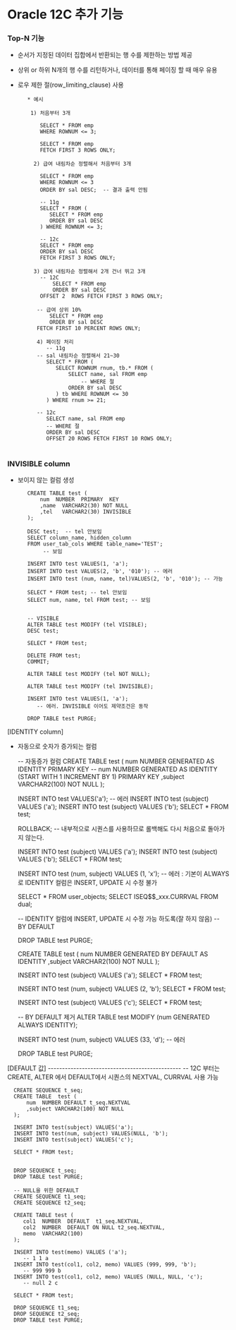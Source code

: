 # Oracle 12C 추가 기능 

### Top-N 기능
 - 순서가 지정된 데이터 집합에서 반환되는 행 수를 제한하는 방법 제공 
 - 상위 or 하위 N개의 행 수를 리턴하거나, 데이터를 통해 페이징 할 때 매우 유용
 - 로우 제한 절(row_limiting_clause) 사용 
  
		  * 예시 
		  
		   1) 처음부터 3개 
		   
			  SELECT * FROM emp
			  WHERE ROWNUM <= 3;

			  SELECT * FROM emp
			  FETCH FIRST 3 ROWS ONLY;     

		    2) 급여 내림차순 정렬해서 처음부터 3개

			  SELECT * FROM emp
			  WHERE ROWNUM <= 3
			  ORDER BY sal DESC;  -- 결과 출력 안됨

			  -- 11g
			  SELECT * FROM (
			     SELECT * FROM emp
			     ORDER BY sal DESC
			  ) WHERE ROWNUM <= 3;

			  -- 12c
			  SELECT * FROM emp
			  ORDER BY sal DESC
			  FETCH FIRST 3 ROWS ONLY;

		    3) 급여 내림차순 정렬해서 2개 건너 뛰고 3개
			  -- 12C
		          SELECT * FROM emp
		          ORDER BY sal DESC
			  OFFSET 2  ROWS FETCH FIRST 3 ROWS ONLY;

			 -- 급여 상위 10%
		         SELECT * FROM emp
		         ORDER BY sal DESC
			 FETCH FIRST 10 PERCENT ROWS ONLY;

		     4) 페이징 처리 
		        -- 11g 
			 -- sal 내림차순 정렬해서 21~30
			    SELECT * FROM (
			       SELECT ROWNUM rnum, tb.* FROM (
				       SELECT name, sal FROM emp
			  	    	   -- WHERE 절
					   ORDER BY sal DESC
				   ) tb WHERE ROWNUM <= 30
			    ) WHERE rnum >= 21;

			 -- 12c
			    SELECT name, sal FROM emp
			    -- WHERE 절
			    ORDER BY sal DESC
			    OFFSET 20 ROWS FETCH FIRST 10 ROWS ONLY;

#
### INVISIBLE column
 - 보이지 않는 컬럼 생성 

		  CREATE TABLE test (
		      num  NUMBER  PRIMARY  KEY
			  ,name  VARCHAR2(30) NOT NULL
			  ,tel   VARCHAR2(30) INVISIBLE
		  );

		  DESC test;  -- tel 안보임
		  SELECT column_name, hidden_column
		  FROM user_tab_cols WHERE table_name='TEST';
			   -- 보임

		  INSERT INTO test VALUES(1, 'a');
		  INSERT INTO test VALUES(2, 'b', '010'); -- 에러
		  INSERT INTO test (num, name, tel)VALUES(2, 'b', '010'); -- 가능

		  SELECT * FROM test; -- tel 안보임
		  SELECT num, name, tel FROM test; -- 보임


		  -- VISIBLE
		  ALTER TABLE test MODIFY (tel VISIBLE);
		  DESC test;

		  SELECT * FROM test;

		  DELETE FROM test;
		  COMMIT;

		  ALTER TABLE test MODIFY (tel NOT NULL);

		  ALTER TABLE test MODIFY (tel INVISIBLE);

		  INSERT INTO test VALUES(1, 'a');
		     -- 에러. INVISIBLE 이어도 제약조건은 동작

		  DROP TABLE test PURGE;


[IDENTITY column]
 - 자동으로 숫자가 증가되는 컬럼 
    
      -- 자동증가 컬럼
	  CREATE TABLE  test (
	      num  NUMBER GENERATED AS IDENTITY PRIMARY KEY
		  -- num  NUMBER GENERATED AS IDENTITY (START WITH 1 INCREMENT BY 1) PRIMARY KEY
		  ,subject VARCHAR2(100) NOT NULL
	  );
	  
	  INSERT INTO test VALUES('a');
	      -- 에러
	  INSERT INTO test (subject) VALUES ('a');
	  INSERT INTO test (subject) VALUES ('b');
	  SELECT * FROM test;
	  
	  ROLLBACK;
       -- 내부적으로 시퀀스를 사용하므로 롤백해도 다시 처음으로 돌아가지 않는다.
	  
	  INSERT INTO test (subject) VALUES ('a');
	  INSERT INTO test (subject) VALUES ('b');
	  SELECT * FROM test;

	  INSERT INTO test (num, subject) VALUES (1, 'x');
	          -- 에러 :  기본이 ALWAYS 로 IDENTITY 컬럼은 INSERT, UPDATE 시 수정 불가
			  
	  SELECT * FROM user_objects;
	  SELECT ISEQ$$_xxx.CURRVAL FROM dual;
	  
	  -- IDENTITY 컬럼에 INSERT, UPDATE 시 수정 가능 하도록(잘 하지 않음)
	     -- BY DEFAULT
		 
	  DROP TABLE test PURGE;
	  
	  CREATE TABLE  test (
	      num  NUMBER GENERATED BY DEFAULT AS IDENTITY
		  ,subject VARCHAR2(100) NOT NULL
	  );
	  
	  INSERT INTO test (subject) VALUES ('a');
	  SELECT * FROM test;
	  
	  INSERT INTO test (num, subject) VALUES (2, 'b');
	  SELECT * FROM test;
	  
	  INSERT INTO test (subject) VALUES ('c');
	  SELECT * FROM test;
	  
	  -- BY DEFAULT 제거
	  ALTER TABLE test MODIFY (num GENERATED ALWAYS IDENTITY);
	  
	  INSERT INTO test (num, subject) VALUES (33, 'd');
	         -- 에러

      DROP TABLE test PURGE;


[DEFAULT 값]
      -----------------------------------------------
      -- 12C 부터는 CREATE, ALTER 에서 DEFAULT에서 시퀀스의 NEXTVAL, CURRVAL 사용 가능
	  
	  CREATE SEQUENCE t_seq;
	  CREATE TABLE  test (
	      num  NUMBER DEFAULT t_seq.NEXTVAL
		  ,subject VARCHAR2(100) NOT NULL
	  );
	  
	  INSERT INTO test(subject) VALUES('a');
	  INSERT INTO test(num, subject) VALUES(NULL, 'b');
  	  INSERT INTO test(subject) VALUES('c');
		  
      SELECT * FROM test;
	  
	  
	  DROP SEQUENCE t_seq;
	  DROP TABLE test PURGE;
	  
	  -- NULL을 위한 DEFAULT
	  CREATE SEQUENCE t1_seq;
	  CREATE SEQUENCE t2_seq;
	  
	  CREATE TABLE test (
	     col1  NUMBER  DEFAULT  t1_seq.NEXTVAL,
	     col2  NUMBER  DEFAULT ON NULL t2_seq.NEXTVAL,
		 memo  VARCHAR2(100)
	  );
	  
	  INSERT INTO test(memo) VALUES ('a');
	     -- 1 1 a
	  INSERT INTO test(col1, col2, memo) VALUES (999, 999, 'b');
	     -- 999 999 b
	  INSERT INTO test(col1, col2, memo) VALUES (NULL, NULL, 'c');
	     -- null 2 c
	  
	  SELECT * FROM test;
	  
	  DROP SEQUENCE t1_seq;
	  DROP SEQUENCE t2_seq;
	  DROP TABLE test PURGE;
